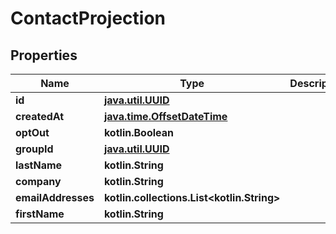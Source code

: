 
# ContactProjection

## Properties
Name | Type | Description | Notes
------------ | ------------- | ------------- | -------------
**id** | [**java.util.UUID**](java.util.UUID) |  | 
**createdAt** | [**java.time.OffsetDateTime**](java.time.OffsetDateTime) |  | 
**optOut** | **kotlin.Boolean** |  | 
**groupId** | [**java.util.UUID**](java.util.UUID) |  |  [optional]
**lastName** | **kotlin.String** |  |  [optional]
**company** | **kotlin.String** |  |  [optional]
**emailAddresses** | **kotlin.collections.List&lt;kotlin.String&gt;** |  |  [optional]
**firstName** | **kotlin.String** |  |  [optional]



